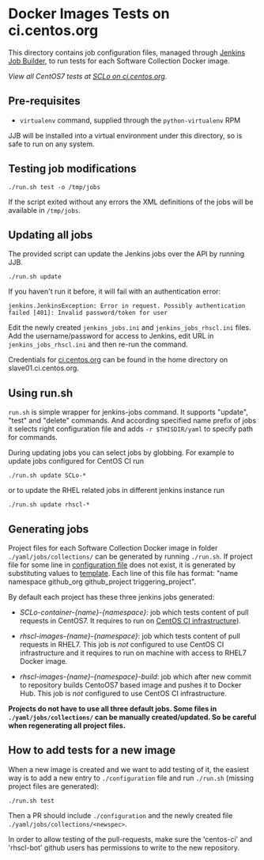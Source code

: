 # Docker Images Tests on ci.centos.org

This directory contains job configuration files, managed through [Jenkins Job
Builder](http://ci.openstack.org/jenkins-job-builder/), to run tests for each
Software Collection Docker image.

*View all CentOS7 tests at [SCLo on ci.centos.org](https://ci.centos.org/view/SCLo-images/).*

## Pre-requisites

* `virtualenv` command, supplied through the `python-virtualenv` RPM

JJB will be installed into a virtual environment under this directory, so is
safe to run on any system.

## Testing job modifications

    ./run.sh test -o /tmp/jobs

If the script exited without any errors the XML definitions of the jobs
will be available in `/tmp/jobs`.

## Updating all jobs

The provided script can update the Jenkins jobs over the API by running JJB.

    ./run.sh update

If you haven't run it before, it will fail with an authentication error:

    jenkins.JenkinsException: Error in request. Possibly authentication failed [401]: Invalid password/token for user

Edit the newly created `jenkins_jobs.ini` and `jenkins_jobs_rhscl.ini` files. Add the username/password for access to Jenkins, edit URL in `jenkins_jobs_rhscl.ini` and then re-run the command.

Credentials for [ci.centos.org](ci.centos.org) can be found in the home directory on slave01.ci.centos.org.

## Using run.sh

`run.sh` is simple wrapper for jenkins-jobs command. It supports "update", "test" and "delete" commands. And according specified name prefix of jobs it selects right configuration file and adds `-r $THISDIR/yaml` to specify path for commands.

During updating jobs you can select jobs by globbing. For example to update jobs configured for CentOS CI run

    ./run.sh update SCLo-*

or to update the RHEL related jobs in different jenkins instance run

    ./run.sh update rhscl-*

## Generating jobs

Project files for each Software Collection Docker image in folder `./yaml/jobs/collections/` can be generated by running `./run.sh`. If project file for some line in [configuration file](https://github.com/sclorg/rhscl-container-ci/blob/master/centos-ci-jenkins/configuration) does not exist, it is generated by substituting values to [template](https://github.com/sclorg/rhscl-container-ci/blob/master/centos-ci-jenkins/yaml/jobs/collections/template).
Each line of this file has format: "name namespace github_org github_project triggering_project".

By default each project has these three jenkins jobs generated:

* *SCLo-container-{name}-{namespace}*: job which tests content of pull requests in CentOS7. It requires to run on [CentOS CI infrastructure](https://ci.centos.org)).

* *rhscl-images-{name}-{namespace}*: job which tests content of pull requests in RHEL7. This job is *not* configured to use CentOS CI infrastructure and it requires to run on machine with access to RHEL7 Docker image.

* *rhscl-images-{name}-{namespace}-build*: job which after new commit to repository builds CentoOS7 based image and pushes it to Docker Hub. This job is *not* configured to use CentOS CI infrastructure.

**Projects do not have to use all three default jobs. Some files in `./yaml/jobs/collections/` can be manually created/updated. So be careful when regenerating all project files.**

## How to add tests for a new image

When a new image is created and we want to add testing of it, the easiest way is to add a new entry to `./configuration` file and run `./run.sh` (missing project files are generated):

    ./run.sh test

Then a PR should include `./configuration` and the newly created file `./yaml/jobs/collections/<newspec>`.

In order to allow testing of the pull-requests, make sure the 'centos-ci' and 'rhscl-bot' github users  has permissions to write to the new repository.
